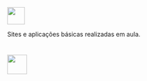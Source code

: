 <img align="center" heigt="30" width="40" src="https://github.com/gihcout/gihcout/assets/112673878/6b330ca4-16b8-4f44-b54a-4e6683b5f1a0" />


Sites e aplicações básicas realizadas em aula.

#

[<img width="45" src="https://github.com/gihcout/arduino/assets/112673878/a25404ac-e2a0-4e53-9f31-3a55b0bdfebc" />](https://github.com/gihcout)

